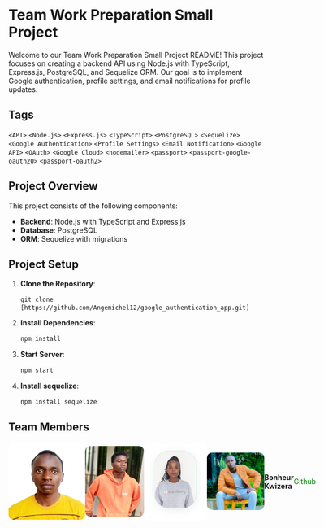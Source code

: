 # Team Work Preparation Small Project

Welcome to our Team Work Preparation Small Project README! This project focuses on creating a backend API using Node.js with TypeScript, Express.js, PostgreSQL, and Sequelize ORM. Our goal is to implement Google authentication, profile settings, and email notifications for profile updates.

## Tags

`<API>` `<Node.js>` `<Express.js>` `<TypeScript>` `<PostgreSQL>` `<Sequelize>` `<Google Authentication>` `<Profile Settings>` `<Email Notification>` `<Google API>` `<OAuth>` `<Google Cloud>` `<nodemailer>` `<passport>` `<passport-google-oauth20>` `<passport-oauth2>`

## Project Overview

This project consists of the following components:

- **Backend**: Node.js with TypeScript and Express.js
- **Database**: PostgreSQL
- **ORM**: Sequelize with migrations

## Project Setup

1. **Clone the Repository**:

   ```ssh
   git clone [https://github.com/Angemichel12/google_authentication_app.git]
   ```

2. **Install Dependencies**:

   ```bash
   npm install
   ```

3. **Start Server**:

   ```bash
   npm start
   ```

4. **Install sequelize**:
   ```bash
   npm install sequelize
   ```

## Team Members

<div style="display: flex; justify-content: space-around;">
   <div style="display: flex; align-items: center;">
      <img src="img/michel.jpeg" alt="Michel Ange Uwizeye" width="200" style="border-radius: 10px;"/><br>
      <strong>Michel Ange Uwizeye (Team Lead)</strong><br>
      <a style="line-d; text-decoration: none; color: green;" href="https://github.com/Angemichel12">Github</a>
   </div>
   <div style="display: flex; align-items: center;">
      <img src="img/aphro.jpg" alt="Aphrodis Uwineza" width="200" style="border-radius: 10px;"/><br>
      <strong>Aphrodis Uwineza</strong><br>
      <a style="line-d; text-decoration: none; color: green;" href="https://github.com/GarrixA">Github</a>
   </div>
   <div style="display: flex; align-items: center;">
      <img src="img/profile.png" alt="Jacqueline Tuyisenge" width="200" style="border-radius: 10px;"/><br>
      <strong>Jacqueline Tuyisenge</strong><br>
      <a style="line-d; text-decoration: none; color: green;" href="https://github.com/JacquelineTuyisenge">Github</a>
   </div>
   <div style="display: flex; align-items: center;">
      <img src="img/bon.jpeg" alt="Bonheur Kwizera" width="200" style="border-radius: 10px;"/><br>
      <strong>Bonheur Kwizera</strong><br>
      <a style="line-d; text-decoration: none; color: green;" href="https://github.com/Angemichel12/google_authentication_app">Github</a>
   </div>
</div>
